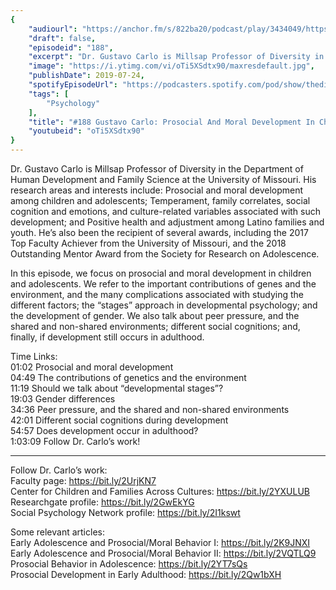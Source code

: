 ```yaml
---
{
	"audiourl": "https://anchor.fm/s/822ba20/podcast/play/3434049/https%3A%2F%2Fd3ctxlq1ktw2nl.cloudfront.net%2Fproduction%2F2019-5-1%2F16275278-44100-2-31a6fd1148f5a.m4a",
	"draft": false,
	"episodeid": "188",
	"excerpt": "Dr. Gustavo Carlo is Millsap Professor of Diversity in the Department of Human Development and Family Science at the University of Missouri. His research areas and interests include: Prosocial and moral development among children and adolescents; Temperament, family correlates, social cognition and emotions, and culture-related variables associated with such development; and Positive health and adjustment among Latino families and youth. He’s also been the recipient of several awards, including the 2017 Top Faculty Achiever from the University of Missouri, and the 2018 Outstanding Mentor Award from the Society for Research on Adolescence.",
	"image": "https://i.ytimg.com/vi/oTi5XSdtx90/maxresdefault.jpg",
	"publishDate": 2019-07-24,
	"spotifyEpisodeUrl": "https://podcasters.spotify.com/pod/show/thedissenter/episodes/188-Gustavo-Carlo-Prosocial-And-Moral-Development-In-Children-And-Adolescents-e47a41",
	"tags": [
		"Psychology"
	],
	"title": "#188 Gustavo Carlo: Prosocial And Moral Development In Children And Adolescents",
	"youtubeid": "oTi5XSdtx90"
}
---
```

Dr. Gustavo Carlo is Millsap Professor of Diversity in the Department of Human Development and Family Science at the University of Missouri. His research areas and interests include: Prosocial and moral development among children and adolescents; Temperament, family correlates, social cognition and emotions, and culture-related variables associated with such development; and Positive health and adjustment among Latino families and youth. He’s also been the recipient of several awards, including the 2017 Top Faculty Achiever from the University of Missouri, and the 2018 Outstanding Mentor Award from the Society for Research on Adolescence.

In this episode, we focus on prosocial and moral development in children and adolescents. We refer to the important contributions of genes and the environment, and the many complications associated with studying the different factors; the “stages” approach in developmental psychology; and the development of gender. We also talk about peer pressure, and the shared and non-shared environments; different social cognitions; and, finally, if development still occurs in adulthood.

Time Links:  
<time>01:02</time> Prosocial and moral development  
<time>04:49</time> The contributions of genetics and the environment   
<time>11:19</time> Should we talk about “developmental stages”?                                                  
<time>19:03</time> Gender differences                                             
<time>34:36</time> Peer pressure, and the shared and non-shared environments                                                         
<time>42:01</time> Different social cognitions during development  
<time>54:57</time> Does development occur in adulthood?             
<time>1:03:09</time> Follow Dr. Carlo’s work!

---

Follow Dr. Carlo’s work:  
Faculty page: https://bit.ly/2UrjKN7  
Center for Children and Families Across Cultures: https://bit.ly/2YXULUB  
Researchgate profile: https://bit.ly/2GwEkYG  
Social Psychology Network profile: https://bit.ly/2I1kswt

Some relevant articles:  
Early Adolescence and Prosocial/Moral Behavior I: https://bit.ly/2K9JNXI  
Early Adolescence and Prosocial/Moral Behavior II: https://bit.ly/2VQTLQ9  
Prosocial Behavior in Adolescence: https://bit.ly/2YT7sQs  
Prosocial Development in Early Adulthood: https://bit.ly/2Qw1bXH
